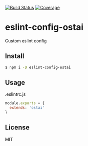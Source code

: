 [![Build Status](https://travis-ci.org/kaelzhang/eslint-config-ostai.svg?branch=master)](https://travis-ci.org/kaelzhang/eslint-config-ostai)
[![Coverage](https://codecov.io/gh/kaelzhang/eslint-config-ostai/branch/master/graph/badge.svg)](https://codecov.io/gh/kaelzhang/eslint-config-ostai)
<!-- optional appveyor tst
[![Windows Build Status](https://ci.appveyor.com/api/projects/status/github/kaelzhang/eslint-config-ostai?branch=master&svg=true)](https://ci.appveyor.com/project/kaelzhang/eslint-config-ostai)
-->
<!-- optional npm version
[![NPM version](https://badge.fury.io/js/eslint-config-ostai.svg)](http://badge.fury.io/js/eslint-config-ostai)
-->
<!-- optional npm downloads
[![npm module downloads per month](http://img.shields.io/npm/dm/eslint-config-ostai.svg)](https://www.npmjs.org/package/eslint-config-ostai)
-->
<!-- optional dependency status
[![Dependency Status](https://david-dm.org/kaelzhang/eslint-config-ostai.svg)](https://david-dm.org/kaelzhang/eslint-config-ostai)
-->

# eslint-config-ostai

Custom eslint config

## Install

```sh
$ npm i -D eslint-config-ostai
```

## Usage

.eslintrc.js

```js
module.exports = {
  extends: 'ostai'
}
```

## License

MIT
